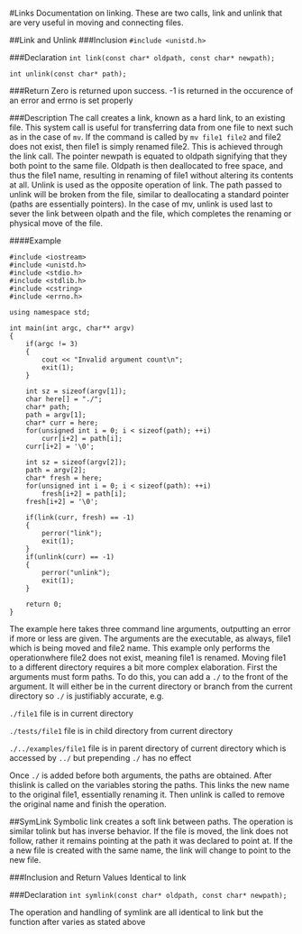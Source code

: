 #Links
Documentation on linking. These are two calls, link and unlink that are very useful in moving and connecting files. 

##Link and Unlink
###Inclusion
`#include <unistd.h>`

###Declaration
`int link(const char* oldpath, const char* newpath);`

`int unlink(const char* path);`

###Return
Zero is returned upon success. -1 is returned in the occurence of an error and errno is set properly

###Description
The call creates a link, known as a hard link, to an existing file.
This system call is useful for transferring data from one file to next such as in the case of `mv`. If the command is called 
by `mv file1 file2` and file2 does not exist, then file1 is simply renamed file2.
This is achieved through the link call. The pointer newpath is equated to oldpath signifying that they both point to the same
file. Oldpath is then deallocated to free space, and thus the file1 name, resulting in renaming of file1 without altering its
contents at all.
Unlink is used as the opposite operation of link. The path passed to unlink will be broken from the file, similar to 
deallocating a standard pointer (paths are essentially pointers). In the case of mv, unlink is used last to sever the link 
between olpath and the file, which completes the renaming or physical move of the file.

####Example
```
#include <iostream>
#include <unistd.h>
#include <stdio.h>
#include <stdlib.h>
#include <cstring>
#include <errno.h>

using namespace std;

int main(int argc, char** argv)
{
	if(argc != 3)
	{
		cout << "Invalid argument count\n";
		exit(1);
	}

	int sz = sizeof(argv[1]);
	char here[] = "./";
	char* path;
	path = argv[1];
	char* curr = here;
	for(unsigned int i = 0; i < sizeof(path); ++i)
		curr[i+2] = path[i];
	curr[i+2] = '\0';

	int sz = sizeof(argv[2]);
	path = argv[2];
	char* fresh = here;
	for(unsigned int i = 0; i < sizeof(path): ++i)
		fresh[i+2] = path[i];
	fresh[i+2] = '\0';

	if(link(curr, fresh) == -1)
	{
		perror("link");
		exit(1);
	}
	if(unlink(curr) == -1)
	{
		perror("unlink");
		exit(1);
	}

	return 0;
}
```

The example here takes three command line arguments, outputting an error if more or less are given. The arguments are the 
executable, as always, file1 which is being moved and file2 name. This example only performs the operationwhere file2 does 
not exist, meaning file1 is renamed. Moving file1 to a different directory requires a bit more complex elaboration. 
First the arguments must form paths. To do this, you can add a `./` to the front of the argument. It will either be in the 
current directory or branch from the current directory so `./` is justifiably accurate, e.g.

`./file1` file is in current directory

`./tests/file1` file is in child directory from current directory

`./../examples/file1` file is in parent directory of current directory which is accessed by `../` but prepending `./` has no 
effect

Once `./` is added before both arguments, the paths are obtained. After thislink is called on the variables storing the 
paths. This links the new name to the original file1, essentially renaming it. Then unlink is called to remove the original 
name and finish the operation.

##SymLink
Symbolic link creates a soft link between paths. The operation is similar tolink but has inverse behavior. If the file is 
moved, the link does not follow, rather it remains pointing at the path it was declared to point at. 
If the a new file is created with the same name, the link will change to point to the new file.

###Inclusion and Return Values
Identical to link

###Declaration
`int symlink(const char* oldpath, const char* newpath);`

The operation and handling of symlink are all identical to link but the function after varies as stated above
